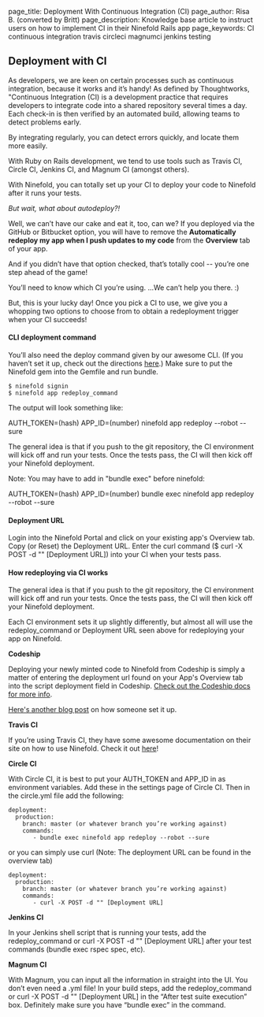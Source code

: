 page_title: Deployment With Continuous Integration (CI)
page_author: Risa B. (converted by Britt)
page_description: Knowledge base article to instruct users on how to implement CI in their Ninefold Rails app
page_keywords: CI continuous integration travis circleci magnumci jenkins testing

## Deployment with CI

As developers, we are keen on certain processes such as continuous integration, because it works and it’s handy! As defined by Thoughtworks, "Continuous Integration (CI) is a development practice that requires developers to integrate code into a shared repository several times a day. Each check-in is then verified by an automated build, allowing teams to detect problems early.

By integrating regularly, you can detect errors quickly, and locate them more easily.

With Ruby on Rails development, we tend to use tools such as Travis CI, Circle CI, Jenkins CI, and Magnum CI (amongst others).

With Ninefold, you can totally set up your CI to deploy your code to Ninefold after it runs your tests.

_But wait, what about autodeploy?!_

Well, we can’t have our cake and eat it, too, can we? If you deployed via the GitHub or Bitbucket option, you will have to remove the __Automatically redeploy my app when I push updates to my code__ from the __Overview__ tab of your app.

And if you didn’t have that option checked, that’s totally cool -- you’re one step ahead of the game!

You’ll need to know which CI you’re using. ...We can’t help you there. :)

But, this is your lucky day! Once you pick a CI to use, we give you a whopping two options to choose from to obtain a redeployment trigger when your CI succeeds!

#### CLI deployment command

You’ll also need the deploy command given by our awesome CLI.  (If you haven’t set it up, check out the directions [here](http://www.ninefold.com/docs/getstarted/how_to_install_and_utilize_the_cli).)  Make sure to put the Ninefold gem into the Gemfile and run bundle.

	$ ninefold signin
	$ ninefold app redeploy_command

The output will look something like:

AUTH_TOKEN=(hash) APP_ID=(number) ninefold app redeploy --robot --sure

The general idea is that if you push to the git repository, the CI environment will kick off and run your tests. Once the tests pass, the CI will then kick off your Ninefold deployment.

Note: You may have to add in "bundle exec" before ninefold:

AUTH_TOKEN=(hash) APP_ID=(number) bundle exec ninefold app redeploy --robot --sure

#### Deployment URL

Login into the Ninefold Portal and click on your existing app's Overview tab. Copy (or Reset) the Deployment URL. Enter the curl command ($ curl -X POST -d "" [Deployment URL]) into your CI when your tests pass.

#### How redeploying via CI works

The general idea is that if you push to the git repository, the CI environment will kick off and run your tests. Once the tests pass, the CI will then kick off your Ninefold deployment.

Each CI environment sets it up slightly differently, but almost all will use the redeploy_command or Deployment URL seen above for redeploying your app on Ninefold.

__Codeship__

Deploying your newly minted code to Ninefold from Codeship is simply a matter of entering the deployment url found on your App's Overview tab into the script deployment field in Codeship.  [Check out the Codeship docs for more info](https://www.codeship.io/documentation/continuous-deployment/deployment-to-ninefold/).

[Here's another blog post](http://brianpattison.com/continuous-deployment-with-codeship-and-ninefold) on how someone set it up.

__Travis CI__

If you’re using Travis CI, they have some awesome documentation on their site on how to use Ninefold. Check it out [here](http://docs.travis-ci.com/user/deployment/ninefold/)!

__Circle CI__

With Circle CI, it is best to put your AUTH_TOKEN and APP_ID in as environment variables. Add these in the settings page of Circle CI.  Then in the circle.yml file add the following:

	deployment:
  	  production:  
    	branch: master (or whatever branch you’re working against)
    	commands:
           - bundle exec ninefold app redeploy --robot --sure

or you can simply use curl (Note: The deployment URL can be found in the overview tab)

	deployment:
  	  production:  
    	branch: master (or whatever branch you’re working against)
    	commands:
           - curl -X POST -d "" [Deployment URL]

__Jenkins CI__

In your Jenkins shell script that is running your tests, add the redeploy_command or curl -X POST -d "" [Deployment URL] after your test commands (bundle exec rspec spec, etc).

__Magnum CI__

With Magnum, you can input all the information in straight into the UI. You don’t even need a .yml file!  In your build steps, add the redeploy_command or curl -X POST -d "" [Deployment URL] in the “After test suite execution” box. Definitely make sure you have “bundle exec” in the command.
